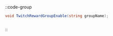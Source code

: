 ::code-group
  ```csharp [Method]
  void TwitchRewardGroupEnable(string groupName);
  ```
  ```csharp [Example]

  ```
::